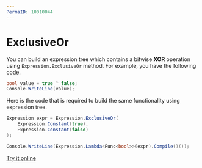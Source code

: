 ```yaml
---
PermaID: 10010044
---
```



# ExclusiveOr

You can build an expression tree which contains a bitwise **XOR** operation using `Expression.ExclusiveOr` method. For example, you have the following code.

```csharp
bool value = true ^ false;
Console.WriteLine(value);
```

Here is the code that is required to build the same functionality using expression tree. 

```csharp
Expression expr = Expression.ExclusiveOr(
    Expression.Constant(true),
    Expression.Constant(false)
);

Console.WriteLine(Expression.Lambda<Func<bool>>(expr).Compile()());
```

[Try it online](https://dotnetfiddle.net/GKSkuj)
